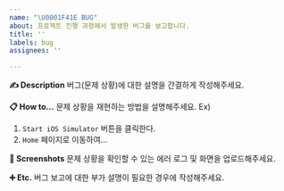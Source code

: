 ```yaml
---
name: "\U0001F41E BUG"
about: 프로젝트 진행 과정에서 발생한 버그를 보고합니다.
title: ''
labels: bug
assignees: ''

---
```


**✍ Description**
버그(문제 상황)에 대한 설명을 간결하게 작성해주세요.

**📋 How to...**
문제 상황을 재현하는 방법을 설명해주세요.
Ex)
1. `Start iOS Simulator` 버튼을 클릭한다.
2. `Home` 페이지로 이동하여...

**📸 Screenshots**
문제 상황을 확인할 수 있는 에러 로그 및 화면을 업로드해주세요.

**➕ Etc.**
버그 보고에 대한 부가 설명이 필요한 경우에 작성해주세요.
